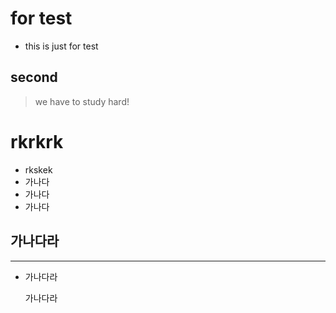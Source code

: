# for test

- this is just for test

## second

> we have to study hard!
>
# rkrkrk

- rkskek
- 가나다
- 가나다
- 가나다

## 가나다라

---

- 가나다라

    가나다라
